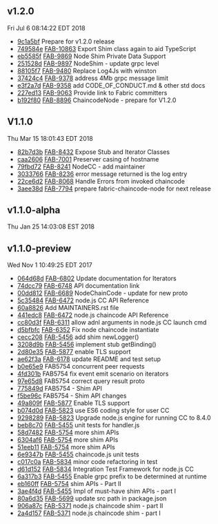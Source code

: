 ## v1.2.0
Fri Jul  6 08:14:22 EDT 2018

* [9c1a5bf](https://github.com/hyperledger/fabric/commit/9c1a5bf) Prepare for v1.2.0 release
* [749584e](https://github.com/hyperledger/fabric/commit/749584e) [FAB-10863](https://jira.hyperledger.org/browse/FAB-10863) Export Shim class again to aid TypeScript
* [eb5585f](https://github.com/hyperledger/fabric/commit/eb5585f) [FAB-9869](https://jira.hyperledger.org/browse/FAB-9869) Node Shim Private Data Support
* [251528d](https://github.com/hyperledger/fabric/commit/251528d) [FAB-9897](https://jira.hyperledger.org/browse/FAB-9897) NodeShim - update grpc level
* [88105f7](https://github.com/hyperledger/fabric/commit/88105f7) [FAB-9480](https://jira.hyperledger.org/browse/FAB-9480) Replace Log4Js with winston
* [37424c4](https://github.com/hyperledger/fabric/commit/37424c4) [FAB-9378](https://jira.hyperledger.org/browse/FAB-9378) address 4Mb grpc message limit
* [e3f2a7d](https://github.com/hyperledger/fabric/commit/e3f2a7d) [FAB-9358](https://jira.hyperledger.org/browse/FAB-9358) add CODE_OF_CONDUCT.md & other std docs
* [227ed13](https://github.com/hyperledger/fabric/commit/227ed13) [FAB-9063](https://jira.hyperledger.org/browse/FAB-9063) Provide link to Fabric committers
* [b192f80](https://github.com/hyperledger/fabric/commit/b192f80) [FAB-8896](https://jira.hyperledger.org/browse/FAB-8896) ChaincodeNode - prepare for V1.2.0

## V1.1.0
Thu Mar 15 18:01:43 EDT 2018

* [82b7d3b](https://github.com/hyperledger/fabric/commit/82b7d3b) [FAB-8432](https://jira.hyperledger.org/browse/FAB-8432) Expose Stub and Iterator Classes
* [caa2606](https://github.com/hyperledger/fabric/commit/caa2606) [FAB-7001](https://jira.hyperledger.org/browse/FAB-7001) Preserver casing of hostname
* [79fbd72](https://github.com/hyperledger/fabric/commit/79fbd72) [FAB-8241](https://jira.hyperledger.org/browse/FAB-8241) NodeCC - add maintainer
* [3033766](https://github.com/hyperledger/fabric/commit/3033766) [FAB-8236](https://jira.hyperledger.org/browse/FAB-8236) error message returned is the log entry
* [22ce6d2](https://github.com/hyperledger/fabric/commit/22ce6d2) [FAB-8068](https://jira.hyperledger.org/browse/FAB-8068) Handle Errors from invoked chaincode
* [3aee38d](https://github.com/hyperledger/fabric/commit/3aee38d) [FAB-7794](https://jira.hyperledger.org/browse/FAB-7794) prepare fabric-chaincode-node for next release

## v1.1.0-alpha
Thu Jan 25 14:03:08 EST 2018


## v1.1.0-preview
Wed Nov  1 10:49:25 EDT 2017

* [064d68d](https://github.com/hyperledger/fabric/commit/064d68d) [FAB-6802](https://jira.hyperledger.org/browse/FAB-6802) Update documentation for Iterators
* [74dcc79](https://github.com/hyperledger/fabric/commit/74dcc79) [FAB-6748](https://jira.hyperledger.org/browse/FAB-6748) API documentation link
* [00dd812](https://github.com/hyperledger/fabric/commit/00dd812) [FAB-6689](https://jira.hyperledger.org/browse/FAB-6689) NodeChainCode - update for new proto
* [5c35484](https://github.com/hyperledger/fabric/commit/5c35484) [FAB-6472](https://jira.hyperledger.org/browse/FAB-6472) node.js CC API Reference
* [60a8826](https://github.com/hyperledger/fabric/commit/60a8826) Add MAINTAINERS.rst file
* [441edc8](https://github.com/hyperledger/fabric/commit/441edc8) [FAB-6472](https://jira.hyperledger.org/browse/FAB-6472) node.js chaincode API Reference
* [cc80d3f](https://github.com/hyperledger/fabric/commit/cc80d3f) [FAB-6311](https://jira.hyperledger.org/browse/FAB-6311) allow adnl arguments in node.js CC launch cmd
* [d5bfbfc](https://github.com/hyperledger/fabric/commit/d5bfbfc) [FAB-6352](https://jira.hyperledger.org/browse/FAB-6352) Fix node chaincode instantiate
* [cecc208](https://github.com/hyperledger/fabric/commit/cecc208) [FAB-5456](https://jira.hyperledger.org/browse/FAB-5456) add shim newLogger()
* [3208d9b](https://github.com/hyperledger/fabric/commit/3208d9b) [FAB-5456](https://jira.hyperledger.org/browse/FAB-5456) implement stub getBinding()
* [2d80e35](https://github.com/hyperledger/fabric/commit/2d80e35) [FAB-5877](https://jira.hyperledger.org/browse/FAB-5877) enable TLS support
* [ae62f3a](https://github.com/hyperledger/fabric/commit/ae62f3a) [FAB-6178](https://jira.hyperledger.org/browse/FAB-6178) update README and test setup
* [b0e65e9](https://github.com/hyperledger/fabric/commit/b0e65e9) FAB5754 concurrent peer requests
* [4fd301b](https://github.com/hyperledger/fabric/commit/4fd301b) FAB5754 fix event emit scenario on iterators
* [97e65d8](https://github.com/hyperledger/fabric/commit/97e65d8) FAB5754 correct query result proto
* [775849d](https://github.com/hyperledger/fabric/commit/775849d) FAB5754 - Shim API
* [f5be96c](https://github.com/hyperledger/fabric/commit/f5be96c) FAB5754 - Shim API changes
* [49a809f](https://github.com/hyperledger/fabric/commit/49a809f) [FAB-5877](https://jira.hyperledger.org/browse/FAB-5877) Enable TLS support
* [b074d0d](https://github.com/hyperledger/fabric/commit/b074d0d) [FAB-5823](https://jira.hyperledger.org/browse/FAB-5823) use ES6 coding style for user CC
* [9298289](https://github.com/hyperledger/fabric/commit/9298289) [FAB-5823](https://jira.hyperledger.org/browse/FAB-5823) Upgrade node.js engine for running CC to 8.4.0
* [beb8c70](https://github.com/hyperledger/fabric/commit/beb8c70) [FAB-5455](https://jira.hyperledger.org/browse/FAB-5455) unit tests for handler.js
* [58d7482](https://github.com/hyperledger/fabric/commit/58d7482) [FAB-5754](https://jira.hyperledger.org/browse/FAB-5754) more shim APIs
* [6304af6](https://github.com/hyperledger/fabric/commit/6304af6) [FAB-5754](https://jira.hyperledger.org/browse/FAB-5754) more shim APIs
* [51eeb11](https://github.com/hyperledger/fabric/commit/51eeb11) [FAB-5754](https://jira.hyperledger.org/browse/FAB-5754) more shim APIs
* [6e9347b](https://github.com/hyperledger/fabric/commit/6e9347b) [FAB-5455](https://jira.hyperledger.org/browse/FAB-5455) chaincode.js unit tests
* [c017c0a](https://github.com/hyperledger/fabric/commit/c017c0a) [FAB-5834](https://jira.hyperledger.org/browse/FAB-5834) minor code refactoring in test
* [d61d152](https://github.com/hyperledger/fabric/commit/d61d152) [FAB-5834](https://jira.hyperledger.org/browse/FAB-5834) Integration Test Framework for node.js CC
* [6a317b3](https://github.com/hyperledger/fabric/commit/6a317b3) [FAB-5455](https://jira.hyperledger.org/browse/FAB-5455) Enable grpc prefix to be determined at runtime
* [eb160ff](https://github.com/hyperledger/fabric/commit/eb160ff) [FAB-5754](https://jira.hyperledger.org/browse/FAB-5754) shim APIs - Part II
* [3ae4f4d](https://github.com/hyperledger/fabric/commit/3ae4f4d) [FAB-5455](https://jira.hyperledger.org/browse/FAB-5455) Impl of must-have shim APIs - part I
* [80a6d35](https://github.com/hyperledger/fabric/commit/80a6d35) [FAB-5699](https://jira.hyperledger.org/browse/FAB-5699) update src path in package.json
* [906a87c](https://github.com/hyperledger/fabric/commit/906a87c) [FAB-5371](https://jira.hyperledger.org/browse/FAB-5371) node.js chaincode shim - part II
* [2a4d157](https://github.com/hyperledger/fabric/commit/2a4d157) [FAB-5371](https://jira.hyperledger.org/browse/FAB-5371) node.js chaincode shim - part I
